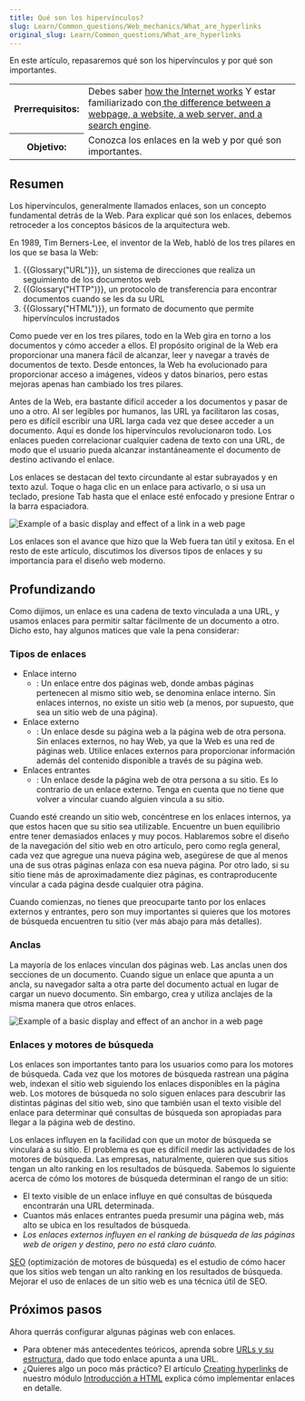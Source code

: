 ```yaml
---
title: Qué son los hipervínculos?
slug: Learn/Common_questions/Web_mechanics/What_are_hyperlinks
original_slug: Learn/Common_questions/What_are_hyperlinks
---
```


En este artículo, repasaremos qué son los hipervínculos y por qué son importantes.

<table>
  <tbody>
    <tr>
      <th scope="row">Prerrequisitos:</th>
      <td>
        Debes saber
        <a href="/en-US/Learn/How_the_Internet_works">how the Internet works</a>
        Y estar familiarizado con<a
          href="/en-US/docs/Learn/page_vs_site_vs_server_vs_search_engine"
        >
          the difference between a webpage, a website, a web server, and a
          search engine</a
        >.
      </td>
    </tr>
    <tr>
      <th scope="row">Objetivo:</th>
      <td>Conozca los enlaces en la web y por qué son importantes.</td>
    </tr>
  </tbody>
</table>

## Resumen

Los hipervínculos, generalmente llamados enlaces, son un concepto fundamental detrás de la Web. Para explicar qué son los enlaces, debemos retroceder a los conceptos básicos de la arquitectura web.

En 1989, Tim Berners-Lee, el inventor de la Web, habló de los tres pilares en los que se basa la Web:

1. {{Glossary("URL")}}, un sistema de direcciones que realiza un seguimiento de los documentos web
2. {{Glossary("HTTP")}}, un protocolo de transferencia para encontrar documentos cuando se les da su URL
3. {{Glossary("HTML")}}, un formato de documento que permite hipervínculos incrustados

Como puede ver en los tres pilares, todo en la Web gira en torno a los documentos y cómo acceder a ellos. El propósito original de la Web era proporcionar una manera fácil de alcanzar, leer y navegar a través de documentos de texto. Desde entonces, la Web ha evolucionado para proporcionar acceso a imágenes, videos y datos binarios, pero estas mejoras apenas han cambiado los tres pilares.

Antes de la Web, era bastante difícil acceder a los documentos y pasar de uno a otro. Al ser legibles por humanos, las URL ya facilitaron las cosas, pero es difícil escribir una URL larga cada vez que desee acceder a un documento. Aquí es donde los hipervínculos revolucionaron todo. Los enlaces pueden correlacionar cualquier cadena de texto con una URL, de modo que el usuario pueda alcanzar instantáneamente el documento de destino activando el enlace.

Los enlaces se destacan del texto circundante al estar subrayados y en texto azul. Toque o haga clic en un enlace para activarlo, o si usa un teclado, presione Tab hasta que el enlace esté enfocado y presione Entrar o la barra espaciadora.

![Example of a basic display and effect of a link in a web page](link-1.png)

Los enlaces son el avance que hizo que la Web fuera tan útil y exitosa. En el resto de este artículo, discutimos los diversos tipos de enlaces y su importancia para el diseño web moderno.

## Profundizando

Como dijimos, un enlace es una cadena de texto vinculada a una URL, y usamos enlaces para permitir saltar fácilmente de un documento a otro. Dicho esto, hay algunos matices que vale la pena considerar:

### Tipos de enlaces

- Enlace interno
  - : Un enlace entre dos páginas web, donde ambas páginas pertenecen al mismo sitio web, se denomina enlace interno. Sin enlaces internos, no existe un sitio web (a menos, por supuesto, que sea un sitio web de una página).
- Enlace externo
  - : Un enlace desde su página web a la página web de otra persona. Sin enlaces externos, no hay Web, ya que la Web es una red de páginas web. Utilice enlaces externos para proporcionar información además del contenido disponible a través de su página web.
- Enlaces entrantes
  - : Un enlace desde la página web de otra persona a su sitio. Es lo contrario de un enlace externo. Tenga en cuenta que no tiene que volver a vincular cuando alguien vincula a su sitio.

Cuando esté creando un sitio web, concéntrese en los enlaces internos, ya que estos hacen que su sitio sea utilizable. Encuentre un buen equilibrio entre tener demasiados enlaces y muy pocos. Hablaremos sobre el diseño de la navegación del sitio web en otro artículo, pero como regla general, cada vez que agregue una nueva página web, asegúrese de que al menos una de sus otras páginas enlaza con esa nueva página. Por otro lado, si su sitio tiene más de aproximadamente diez páginas, es contraproducente vincular a cada página desde cualquier otra página.

Cuando comienzas, no tienes que preocuparte tanto por los enlaces externos y entrantes, pero son muy importantes si quieres que los motores de búsqueda encuentren tu sitio (ver más abajo para más detalles).

### Anclas

La mayoría de los enlaces vinculan dos páginas web. Las anclas unen dos secciones de un documento. Cuando sigue un enlace que apunta a un ancla, su navegador salta a otra parte del documento actual en lugar de cargar un nuevo documento. Sin embargo, crea y utiliza anclajes de la misma manera que otros enlaces.

![Example of a basic display and effect of an anchor in a web page](link-2.png)

### Enlaces y motores de búsqueda

Los enlaces son importantes tanto para los usuarios como para los motores de búsqueda. Cada vez que los motores de búsqueda rastrean una página web, indexan el sitio web siguiendo los enlaces disponibles en la página web. Los motores de búsqueda no solo siguen enlaces para descubrir las distintas páginas del sitio web, sino que también usan el texto visible del enlace para determinar qué consultas de búsqueda son apropiadas para llegar a la página web de destino.

Los enlaces influyen en la facilidad con que un motor de búsqueda se vinculará a su sitio. El problema es que es difícil medir las actividades de los motores de búsqueda. Las empresas, naturalmente, quieren que sus sitios tengan un alto ranking en los resultados de búsqueda. Sabemos lo siguiente acerca de cómo los motores de búsqueda determinan el rango de un sitio:

- El texto visible de un enlace influye en qué consultas de búsqueda encontrarán una URL determinada.
- Cuantos más enlaces entrantes pueda presumir una página web, más alto se ubica en los resultados de búsqueda.
- _Los enlaces externos influyen en el ranking de búsqueda de las páginas web de origen y destino, pero no está claro cuánto._

[SEO](http://en.wikipedia.org/wiki/Search_engine_optimization) (optimización de motores de búsqueda) es el estudio de cómo hacer que los sitios web tengan un alto ranking en los resultados de búsqueda. Mejorar el uso de enlaces de un sitio web es una técnica útil de SEO.

## Próximos pasos

Ahora querrás configurar algunas páginas web con enlaces.

- Para obtener más antecedentes teóricos, aprenda sobre [URLs y su estructura](/es/docs/Learn/Common_questions/What_is_a_URL), dado que todo enlace apunta a una URL.
- ¿Quieres algo un poco más práctico? El artículo [Creating hyperlinks](/es/docs/Learn/HTML/Introduction_to_HTML/Creating_hyperlinks) de nuestro módulo [Introducción a HTML](/es/docs/Learn/HTML/Introduction_to_HTML) explica cómo implementar enlaces en detalle.
